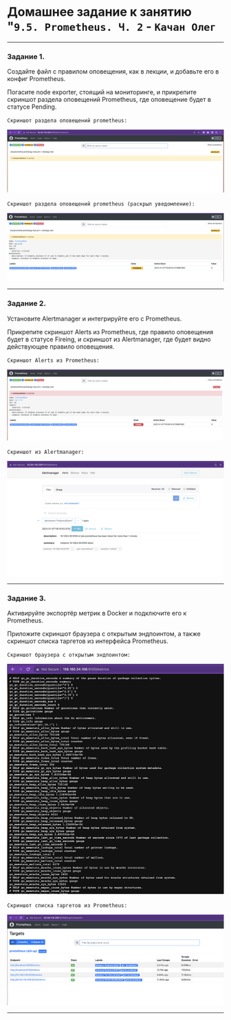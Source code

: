 # Домашнее задание к занятию "`9.5. Prometheus. Ч. 2` - `Качан Олег`

---

### Задание 1.

Создайте файл с правилом оповещения, как в лекции, и добавьте его в конфиг Prometheus.

Погасите node exporter, стоящий на мониторинге, и прикрепите скриншот раздела оповещений Prometheus, где оповещение будет в статусе Pending.


`Скриншот раздела оповещений prometheus:`

![alt text](https://github.com/otuzi/09-05-hw/blob/main/img/image1.png)

`Скриншот раздела оповещений prometheus (раскрыл уведомление):`

![alt text](https://github.com/otuzi/09-05-hw/blob/main/img/image2.png)

---

### Задание 2.

Установите Alertmanager и интегрируйте его с Prometheus.

Прикрепите скриншот Alerts из Prometheus, где правило оповещения будет в статусе Fireing, и скриншот из Alertmanager, где будет видно действующее правило оповещения.


`Скриншот Alerts из Prometheus:`

![alt text](https://github.com/otuzi/09-05-hw/blob/main/img/image3.png)


`Скриншот из Alertmanager:`

![alt text](https://github.com/otuzi/09-05-hw/blob/main/img/image4.png)

---

### Задание 3.

Активируйте экспортёр метрик в Docker и подключите его к Prometheus.

Приложите скриншот браузера с открытым эндпоинтом, а также скриншот списка таргетов из интерфейса Prometheus.


`Скриншот браузера с открытым эндпоинтом:`

![alt text](https://github.com/otuzi/09-05-hw/blob/main/img/image5.png)

`Скриншот списка таргетов из Prometheus:`

![alt text](https://github.com/otuzi/09-05-hw/blob/main/img/image6.png)

---